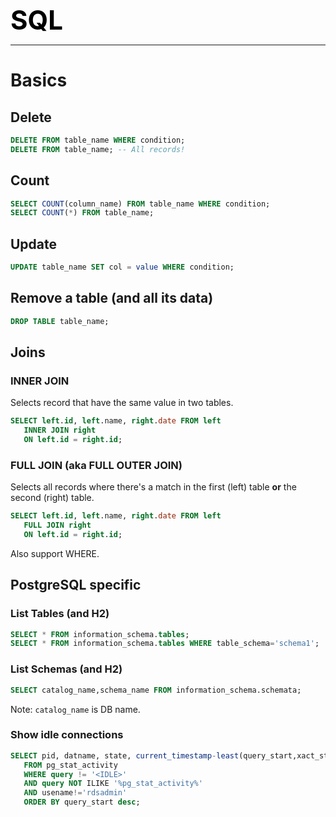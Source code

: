 **<span style="font-size:3em;color:black">SQL</span>**
***

# Basics

## Delete
```sql
DELETE FROM table_name WHERE condition;
DELETE FROM table_name; -- All records!
```

## Count
```sql
SELECT COUNT(column_name) FROM table_name WHERE condition;
SELECT COUNT(*) FROM table_name;
```

## Update
```sql
UPDATE table_name SET col = value WHERE condition;
```

## Remove a table (and all its data)
```sql
DROP TABLE table_name;
```

## Joins

### INNER JOIN
Selects record that have the same value in two tables.
```sql
SELECT left.id, left.name, right.date FROM left
   INNER JOIN right
   ON left.id = right.id;
```

### FULL JOIN (aka FULL OUTER JOIN)
Selects all records where there's a match in the first (left) table **or** the second (right) table.
```sql
SELECT left.id, left.name, right.date FROM left
   FULL JOIN right
   ON left.id = right.id;
```
Also support WHERE.

## PostgreSQL specific

### List Tables (and H2)
```sql
SELECT * FROM information_schema.tables;
SELECT * FROM information_schema.tables WHERE table_schema='schema1';
```

### List Schemas (and H2)
```sql
SELECT catalog_name,schema_name FROM information_schema.schemata;
```
Note: ```catalog_name``` is DB name.

### Show idle connections
```sql
SELECT pid, datname, state, current_timestamp-least(query_start,xact_start) age, application_name, usename, query
   FROM pg_stat_activity
   WHERE query != '<IDLE>'
   AND query NOT ILIKE '%pg_stat_activity%'
   AND usename!='rdsadmin'
   ORDER BY query_start desc;
```
